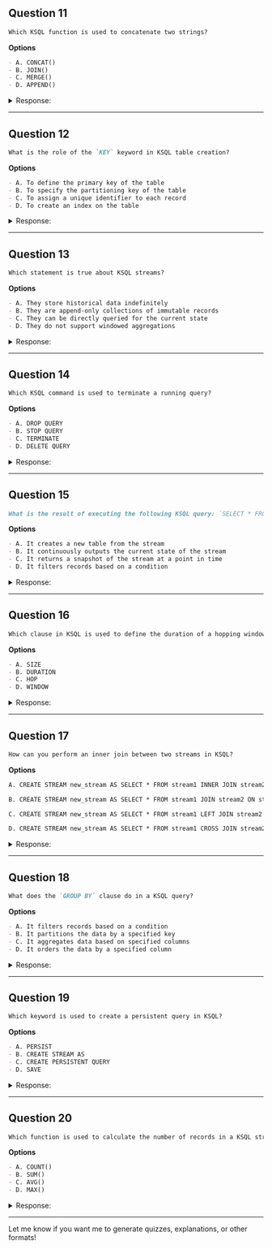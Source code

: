 ## Question 11

```markdown
Which KSQL function is used to concatenate two strings?
```

**Options**

```markdown
- A. CONCAT()
- B. JOIN()
- C. MERGE()
- D. APPEND()
```

<details><summary>Response:</summary> 

**Answer:** A

**Explanation:**

```markdown
The `CONCAT()` function in KSQL is used to concatenate two strings.

- B, C, and D are incorrect because they are not valid KSQL functions for concatenating strings.
```

</details>

---

## Question 12

```markdown
What is the role of the `KEY` keyword in KSQL table creation?
```

**Options**

```markdown
- A. To define the primary key of the table
- B. To specify the partitioning key of the table
- C. To assign a unique identifier to each record
- D. To create an index on the table
```

<details><summary>Response:</summary> 

**Answer:** A

**Explanation:**

```markdown
The `KEY` keyword in KSQL table creation is used to specify the primary key of the table, which is also used for partitioning.

- B, C, and D are incorrect because they do not accurately describe the role of the `KEY` keyword in KSQL.
```

</details>

---

## Question 13

```markdown
Which statement is true about KSQL streams?
```

**Options**

```markdown
- A. They store historical data indefinitely
- B. They are append-only collections of immutable records
- C. They can be directly queried for the current state
- D. They do not support windowed aggregations
```

<details><summary>Response:</summary> 

**Answer:** B

**Explanation:**

```markdown
KSQL streams are append-only collections of immutable records that represent the continuous flow of data.

- A, C, and D are incorrect because streams do not store data indefinitely, they represent immutable records, and they do support windowed aggregations.
```

</details>

---

## Question 14

```markdown
Which KSQL command is used to terminate a running query?
```

**Options**

```markdown
- A. DROP QUERY
- B. STOP QUERY
- C. TERMINATE
- D. DELETE QUERY
```

<details><summary>Response:</summary> 

**Answer:** C

**Explanation:**

```markdown
The `TERMINATE` command is used to stop a running query in KSQL.

- A, B, and D are incorrect because they are not valid commands for terminating a query in KSQL.
```

</details>

---

## Question 15

```markdown
What is the result of executing the following KSQL query: `SELECT * FROM my_stream EMIT CHANGES;`?
```

**Options**

```markdown
- A. It creates a new table from the stream
- B. It continuously outputs the current state of the stream
- C. It returns a snapshot of the stream at a point in time
- D. It filters records based on a condition
```

<details><summary>Response:</summary> 

**Answer:** B

**Explanation:**

```markdown
The `SELECT * FROM my_stream EMIT CHANGES;` query continuously outputs the current state of the stream, providing a real-time view of the data as it arrives.

- A, C, and D are incorrect because they do not describe the behavior of the `EMIT CHANGES` clause.
```

</details>

---

## Question 16

```markdown
Which clause in KSQL is used to define the duration of a hopping window?
```

**Options**

```markdown
- A. SIZE
- B. DURATION
- C. HOP
- D. WINDOW
```

<details><summary>Response:</summary> 

**Answer:** A

**Explanation:**

```markdown
The `SIZE` clause is used to define the duration of a hopping window in KSQL.

- B, C, and D are incorrect because they are not valid clauses for defining the duration of a hopping window in KSQL.
```

</details>

---

## Question 17

```markdown
How can you perform an inner join between two streams in KSQL?
```

**Options**

```markdown
A. CREATE STREAM new_stream AS SELECT * FROM stream1 INNER JOIN stream2 WITHIN 5 MINUTES ON stream1.key = stream2.key;

B. CREATE STREAM new_stream AS SELECT * FROM stream1 JOIN stream2 ON stream1.key = stream2.key;

C. CREATE STREAM new_stream AS SELECT * FROM stream1 LEFT JOIN stream2 WITHIN 5 MINUTES ON stream1.key = stream2.key;

D. CREATE STREAM new_stream AS SELECT * FROM stream1 CROSS JOIN stream2 ON stream1.key = stream2.key;
```

<details><summary>Response:</summary> 

**Answer:** A

**Explanation:**

```markdown
The correct syntax to perform an inner join between two streams in KSQL is:

CREATE STREAM new_stream AS
SELECT *
FROM stream1
INNER JOIN stream2
WITHIN 5 MINUTES
ON stream1.key = stream2.key;

- `INNER JOIN` specifies an inner join.
- `WITHIN 5 MINUTES` defines the time window necessary for stream-to-stream joins.
- `ON stream1.key = stream2.key` is the join condition.

Option B is incorrect because it lacks the mandatory `WITHIN` clause.

Option C is incorrect because it is a left join, not an inner join.

Option D is incorrect because cross joins are not supported between streams in KSQL.
```

</details>

---

## Question 18

```markdown
What does the `GROUP BY` clause do in a KSQL query?
```

**Options**

```markdown
- A. It filters records based on a condition
- B. It partitions the data by a specified key
- C. It aggregates data based on specified columns
- D. It orders the data by a specified column
```

<details><summary>Response:</summary> 

**Answer:** C

**Explanation:**

```markdown
The `GROUP BY` clause in a KSQL query aggregates data based on specified columns, allowing for calculations like COUNT, SUM, AVG, etc., over grouped records.

- A, B, and D are incorrect because they describe different functionalities.
```

</details>

---

## Question 19

```markdown
Which keyword is used to create a persistent query in KSQL?
```

**Options**

```markdown
- A. PERSIST
- B. CREATE STREAM AS
- C. CREATE PERSISTENT QUERY
- D. SAVE
```

<details><summary>Response:</summary> 

**Answer:** B

**Explanation:**

```markdown
The `CREATE STREAM AS` keyword is used to create a persistent query in KSQL. This query continuously processes data and stores the results in a new stream.

- A, C, and D are incorrect because they are not valid keywords for creating a persistent query in KSQL.
```

</details>

---

## Question 20

```markdown
Which function is used to calculate the number of records in a KSQL stream?
```

**Options**

```markdown
- A. COUNT()
- B. SUM()
- C. AVG()
- D. MAX()
```

<details><summary>Response:</summary> 

**Answer:** A

**Explanation:**

```markdown
The `COUNT()` function is used to calculate the number of records in a KSQL stream.

- B, C, and D are incorrect because they perform different types of calculations.
```

</details>

---

Let me know if you want me to generate quizzes, explanations, or other formats!
